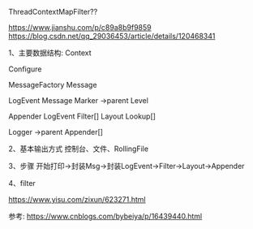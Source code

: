 ThreadContextMapFilter??

https://www.jianshu.com/p/c89a8b9f9859
https://blog.csdn.net/qq_29036453/article/details/120468341

1、主要数据结构:
Context

Configure

MessageFactory
    Message

LogEvent
    Message
    Marker ->parent
    Level

Appender
    LogEvent
    Filter[]
    Layout
    Lookup[]

Logger
    ->parent
    Appender[]

2、基本输出方式
控制台、文件、RollingFile

3、步骤
开始打印->封装Msg->封装LogEvent->Filter->Layout->Appender

4、filter

https://www.yisu.com/zixun/623271.html

参考:
https://www.cnblogs.com/bybeiya/p/16439440.html
